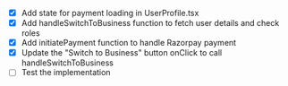 - [x] Add state for payment loading in UserProfile.tsx
- [x] Add handleSwitchToBusiness function to fetch user details and check roles
- [x] Add initiatePayment function to handle Razorpay payment
- [x] Update the "Switch to Business" button onClick to call handleSwitchToBusiness
- [ ] Test the implementation
